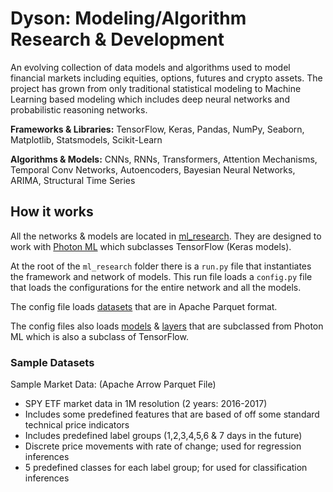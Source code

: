 # Dyson: Modeling/Algorithm Research & Development 
An evolving collection of data models and algorithms used to model financial markets including equities, options, futures and crypto assets. The project has grown from only traditional statistical modeling to Machine Learning based modeling which includes deep neural networks and probabilistic reasoning networks.

**Frameworks & Libraries:** TensorFlow, Keras, Pandas, NumPy, Seaborn, Matplotlib, Statsmodels, Scikit-Learn

**Algorithms & Models:** CNNs, RNNs, Transformers, Attention Mechanisms, Temporal Conv Networks, Autoencoders, Bayesian Neural Networks, ARIMA, Structural Time Series

## How it works
All the networks & models are located in [ml_research](/ml_research). They are designed to work with [Photon ML](https://github.com/sequenzia/photon) which subclasses TensorFlow (Keras models).

At the root of the `ml_research` folder there is a `run.py` file that instantiates the framework and network of models. This run file loads a `config.py` file that loads the configurations for the entire network and all the models.

The config file loads [datasets](/ml_research/data) that are in Apache Parquet format.

The config files also loads [models](/ml_research/models) & [layers](/ml_research/layers) that are subclassed from Photon ML which is also a subclass of TensorFlow.


### Sample Datasets
Sample Market Data: (Apache Arrow Parquet File)

- SPY ETF market data in 1M resolution (2 years: 2016-2017)
- Includes some predefined features that are based of off some standard technical price indicators 
- Includes predefined label groups (1,2,3,4,5,6 & 7 days in the future)
- Discrete price movements with rate of change; used for regression inferences 
- 5 predefined classes for each label group; for used for classification inferences